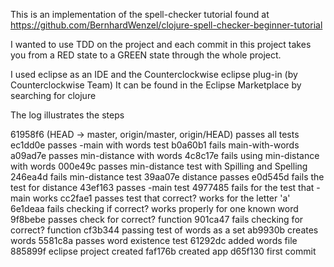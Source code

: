 This is an implementation of the spell-checker tutorial
found at https://github.com/BernhardWenzel/clojure-spell-checker-beginner-tutorial

I wanted to use TDD on the project and each commit in this project
takes you from a RED state to a GREEN state through the whole
project.  

I used eclipse as an IDE and the Counterclockwise eclipse plug-in
(by Counterclockwise Team) 
It can be found in the Eclipse Marketplace by searching for clojure

The log illustrates the steps

61958f6 (HEAD -> master, origin/master, origin/HEAD) passes all tests
ec1dd0e passes -main with words test
b0a60b1 fails main-with-words
a09ad7e passes min-distance with words
4c8c17e fails using min-distance with words
000e49c passes min-distance test with Spilling and Spelling
246ea4d fails min-distance test
39aa07e distance passes
e0d545d fails the test for distance
43ef163 passes -main test
4977485 fails for the test that -main works
cc2fae1 passes test that correct? works for the letter 'a'
6e1deaa fails checking if correct? works properly for one known word
9f8bebe passes check for correct? function
901ca47 fails checking for correct? function
cf3b344 passing test of words as a set
ab9930b creates words
5581c8a passes word existence test
61292dc added words file
885899f eclipse project created
faf176b created app
d65f130 first commit
